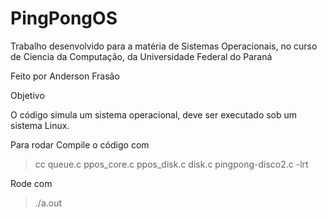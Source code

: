 # PingPongOS

Trabalho desenvolvido para a matéria de Sistemas Operacionais, no curso de Ciencia da Computação, da Universidade Federal do Paraná

Feito por Anderson Frasão

Objetivo

O código simula um sistema operacional, deve ser executado sob um sistema Linux.

Para rodar
Compile o código com 

> cc queue.c ppos_core.c ppos_disk.c disk.c pingpong-disco2.c -lrt

Rode com

> ./a.out

